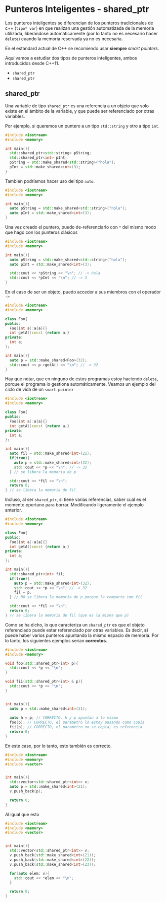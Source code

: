 # Punteros Inteligentes - shared_ptr

Los punteros inteligentes se diferencian de los punteros tradicionales de c++ (`tipo* var`) en que realizan una gestión automatizada de la memoria utilizada, liberándose automáticamente (por lo tanto no es necesario hacer `delete`) cuando la memoria reservada ya no es necesaria.

En el estándard actual de C++ se recomiendo usar **siempre** *smart pointers*.

Aquí vamos a estudiar dos tipos de punteros inteligentes, ambos introducidos desde C++11.
* `shared_ptr`
* `shared_ptr`

## shared_ptr

Una variable de tipo `shared_ptr` es una referencia a un objeto que solo existe en el ámbito de la variable, y que puede ser referenciado por otras variables.

Por ejemplo, si queremos un puntero a un tipo `std::string` y otro a tipo `int`.

```cpp
#include <iostream>
#include <memory>

int main(){
  std::shared_ptr<std::string> pString;
  std::shared_ptr<int> pInt;
  pString = std::make_shared<std::string>("hola");
  pInt = std::make_shared<int>(3);
}
```

También podríamos hacer uso del tipo `auto`.

```cpp
#include <iostream>
#include <memory>

int main(){
  auto pString = std::make_shared<std::string>("hola");
  auto pInt = std::make_shared<int>(3);
}
```

Una vez creado el puntero, puedo de-referenciarlo con `*` del mismo modo que hago con los punteros clásicos

```cpp
#include <iostream>
#include <memory>

int main(){
  auto pString = std::make_shared<std::string>("hola");
  auto pInt = std::make_shared<int>(3);

  std::cout << *pString << "\n"; // -> hola
  std::cout << *pInt << "\n"; // -> 3
}
``` 

En el caso de ser un objeto, puedo acceder a sus miembros con el operador `->` 

```cpp
#include <iostream>
#include <memory>

class Foo{
public:
  Foo(int a):a{a}{}
  int getA()const {return a;}
private:
  int a;
};

int main(){
  auto p = std::make_shared<Foo>(32);
  std::cout << p->getA() << "\n"; // -> 32
}
``` 

Hay que notar, que en ninguno de estos programas estoy haciendo `delete`, porque el programa lo gestiona automáticamente. Veamos un ejemplo del ciclo de vida de un `smart pointer`

```cpp
#include <iostream>
#include <memory>

class Foo{
public:
  Foo(int a):a{a}{}
  int getA()const {return a;}
private:
  int a;
};

int main(){
  auto fil = std::make_shared<int>(21);
  if(true){
    auto p = std::make_shared<int>(32);
    std::cout << *p << "\n"; // -> 32
  } // se libera la memoria de p

  std::cout << *fil << "\n";
  return 0;
} // se libera la memoria de fil
```

Incluso, al ser `shared_ptr`, si tiene varias referencias, saber cuál es el momento oportuno para borrar. Modificando ligeramente el ejemplo anterior.

```cpp
#include <iostream>
#include <memory>

class Foo{
public:
  Foo(int a):a{a}{}
  int getA()const {return a;}
private:
  int a;
};

int main(){
  std::shared_ptr<int> fil;
  if(true){
    auto p = std::make_shared<int>(32);
    std::cout << *p << "\n"; // -> 32
    fil = p;
  } // NO se libera la memoria de p porque la comparte con fil

  std::cout << *fil << "\n";
  return 0;
} // se libera la memoria de fil (que es la misma que p)
```

Como se ha dicho, lo que caracteriza un `shared_ptr` es que el objeto referenciado puede estar referenciado por otras variables. Es decir, **si** puede haber varios punteros apuntando la mismo espacio de memoria. Por lo tanto, los siguientes ejemplos serían **correctos**.

```cpp
#include <iostream>
#include <memory>

void foo(std::shared_ptr<int> p){
  std::cout << *p << "\n";
}

void fii(std::shared_ptr<int> & p){
  std::cout << *p << "\n";
}


int main(){
  auto p = std::make_shared<int>(21);
  
  auto h = p; // CORRECTO, h y p apuntan a lo mismo
  foo(p); // CORRECTO, el parámetro lo estoy pasando como copia
  fii(p); // CORRECTO, el parametro no se copia, es referencia
  return 0;
}
``` 

En este caso, por lo tanto, esto también es correcto.

```cpp
#include <iostream>
#include <memory>
#include <vector>


int main(){
  std::vector<std::shared_ptr<int>> v;
  auto p = std::make_shared<int>(21);
  v.push_back(p);

  return 0;
}
```

Al igual que esto

```cpp
#include <iostream>
#include <memory>
#include <vector>


int main(){
  std::vector<std::shared_ptr<int>> v;
  v.push_back(std::make_shared<int>(21));
  v.push_back(std::make_shared<int>(22));
  v.push_back(std::make_shared<int>(23));

  for(auto elem: v){
    std::cout << *elem << "\n";
  }

  return 0;
}
```

